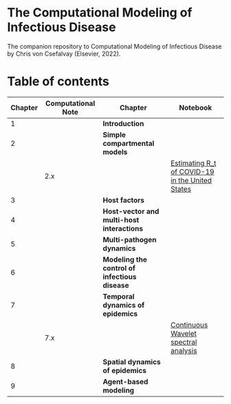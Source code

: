 # The Computational Modeling of Infectious Disease

The companion repository to Computational Modeling of Infectious Disease by Chris von Csefalvay (Elsevier, 2022).


# Table of contents

| Chapter | Computational Note | Chapter | Notebook             |
|---	|---	|--------------------------------------------	| --- |
| 1 	|   	| **Introduction**                               	|     |
| 2 	|   	| **Simple compartmental models**                	|     |
|     | 2.x |    | [Estimating R_t of COVID-19 in the United States](https://github.com/chrisvoncsefalvay/computational-infectious-disease/blob/main/ch02/rt_estimation/Rt%20estimation.ipynb) |
| 3 	|   	| **Host factors**                               	|     |
| 4 	|   	| **Host-vector and multi-host interactions**    	|     |
| 5 	|   	| **Multi-pathogen dynamics**                    	|     |
| 6 	|   	| **Modeling the control of infectious disease** 	|     |
| 7 	|   	| **Temporal dynamics of epidemics**             	|     |
|   	| 7.x |    | [Continuous Wavelet spectral analysis](https://github.com/chrisvoncsefalvay/computational-infectious-disease/blob/main/ch07/cwt/Pertussis%20vs%20measles%20wavelet.ipynb)               	|
| 8 	|   	| **Spatial dynamics of epidemics**              	|
| 9 	|   	| **Agent-based modeling**                       	|
